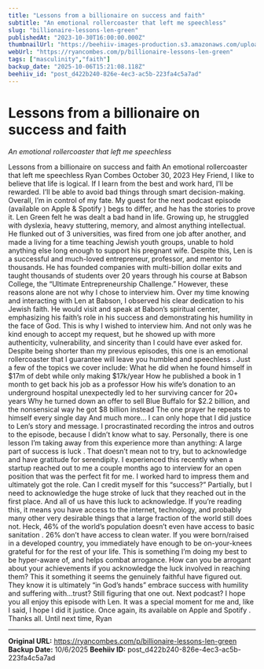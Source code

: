 ```yaml
---
title: "Lessons from a billionaire on success and faith"
subtitle: "An emotional rollercoaster that left me speechless"
slug: "billionaire-lessons-len-green"
publishedAt: "2023-10-30T16:00:00.000Z"
thumbnailUrl: "https://beehiiv-images-production.s3.amazonaws.com/uploads/asset/file/be641dbc-23b8-46a8-8154-376a2ae97b48/len-green-1200.jpg?t=1718473729"
webUrl: "https://ryancombes.com/p/billionaire-lessons-len-green"
tags: ["masculinity","faith"]
backup_date: "2025-10-06T15:21:08.118Z"
beehiiv_id: "post_d422b240-826e-4ec3-ac5b-223fa4c5a7ad"
---
```


# Lessons from a billionaire on success and faith

*An emotional rollercoaster that left me speechless*



Lessons from a billionaire on success and faith An emotional rollercoaster that left me speechless Ryan Combes October 30, 2023 Hey Friend, I like to believe that life is logical. If I learn from the best and work hard, I’ll be rewarded. I’ll be able to avoid bad things through smart decision-making. Overall, I’m in control of my fate. My guest for the next podcast episode (available on Apple & Spotify ) begs to differ, and he has the stories to prove it. Len Green felt he was dealt a bad hand in life. Growing up, he struggled with dyslexia, heavy stuttering, memory, and almost anything intellectual. He flunked out of 3 universities, was fired from one job after another, and made a living for a time teaching Jewish youth groups, unable to hold anything else long enough to support his pregnant wife. Despite this, Len is a successful and much-loved entrepreneur, professor, and mentor to thousands. He has founded companies with multi-billion dollar exits and taught thousands of students over 20 years through his course at Babson College, the “Ultimate Entrepreneurship Challenge.” However, these reasons alone are not why I chose to interview him. Over my time knowing and interacting with Len at Babson, I observed his clear dedication to his Jewish faith. He would visit and speak at Babon’s spiritual center, emphasizing his faith’s role in his success and demonstrating his humility in the face of God. This is why I wished to interview him. And not only was he kind enough to accept my request, but he showed up with more authenticity, vulnerability, and sincerity than I could have ever asked for. Despite being shorter than my previous episodes, this one is an emotional rollercoaster that I guarantee will leave you humbled and speechless . Just a few of the topics we cover include: What he did when he found himself in $17m of debt while only making $17k/year How he published a book in 1 month to get back his job as a professor How his wife’s donation to an underground hospital unexpectedly led to her surviving cancer for 20+ years Why he turned down an offer to sell Blue Buffalo for $2.2 billion, and the nonsensical way he got $8 billion instead The one prayer he repeats to himself every single day And much more… I can only hope that I did justice to Len’s story and message. I procrastinated recording the intros and outros to the episode, because I didn’t know what to say. Personally, there is one lesson I’m taking away from this experience more than anything: A large part of success is luck . That doesn’t mean not to try, but to acknowledge and have gratitude for serendipity. I experienced this recently when a startup reached out to me a couple months ago to interview for an open position that was the perfect fit for me. I worked hard to impress them and ultimately got the role. Can I credit myself for this “success?” Partially, but I need to acknowledge the huge stroke of luck that they reached out in the first place. And all of us have this luck to acknowledge. If you’re reading this, it means you have access to the internet, technology, and probably many other very desirable things that a large fraction of the world still does not. Heck, 46% of the world’s population doesn’t even have access to basic sanitation . 26% don’t have access to clean water. If you were born/raised in a developed country, you immediately have enough to be on-your-knees grateful for for the rest of your life. This is something I’m doing my best to be hyper-aware of, and helps combat arrogance. How can you be arrogant about your achievements if you acknowledge the luck involved in reaching them? This it something it seems the genuinely faithful have figured out. They know it is ultimately “in God’s hands” embrace success with humility and suffering with…trust? Still figuring that one out. Next podcast? I hope you all enjoy this episode with Len. It was a special moment for me and, like I said, I hope I did it justice. Once again, its available on Apple and Spotify . Thanks all. Until next time, Ryan

---

**Original URL:** https://ryancombes.com/p/billionaire-lessons-len-green
**Backup Date:** 10/6/2025
**Beehiiv ID:** post_d422b240-826e-4ec3-ac5b-223fa4c5a7ad
